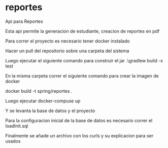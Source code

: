 # reportes

Api para Reportes

Esta api permite la generacion de estudiante, creacion de reportes en pdf

Para correr el proyecto es necesario tener docker instalado

Hacer un pull del repositorio sobre una carpeta del sistema

Luego ejecutar el siguiente comando
para construir el jar
.\gradlew build -x test

En la misma carpeta correr el siguiente comando
para crear la imagen de docker

docker build -t spring/reportes .

Luego ejecutar
docker-compuse up 

Y se levanta la base de datos y el proyecto

Para la configuracion inicial de la base de datos es necesario correr el loadInit.sql

Finalmente se añade un archivo con los curls y su explicacion para ser usados